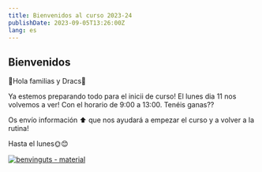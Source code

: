 ```yaml
---
title: Bienvenidos al curso 2023-24
publishDate: 2023-09-05T13:26:00Z
lang: es
---
```


## Bienvenidos

🐉Hola familias y Dracs🐉

Ya estemos preparando todo para el inicii de curso! El lunes dia 11 nos volvemos a ver! Con el horario de 9:00 a 13:00. Tenéis ganas??

Os envío información ⬆️ que nos ayudará a empezar el curso y a volver a la rutina!

Hasta el lunes🌞😊

[![benvinguts - material](/images/benvinguts.jpeg)](/images/benvinguts.jpeg)
